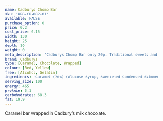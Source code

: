 ```yaml
---
name: Cadburys Chomp Bar
sku: 'HBG-CB-002-01'
available: FALSE
purchase_option: 0
price: 0.2
cost_price: 0.15
width: 130
height: 25
depth: 10
weight: 0
meta_description: 'Cadburys Chomp Bar only 20p. Traditional sweets and more at Humbugs Confectionery Store. Specialists in satisfying your sweet tooth!'
brand: Cadburys
type: [Caramel, Chocolate, Wrapped]
colour: [Red, Yellow]
free: [Alcohol, Gelatin]
ingredients: 'Caramel (70%) (Glucose Syrup, Sweetened Condensed Skimmed Milk, Vegetable Oil, Glucose-Fructose Syrup, Sugar, Flavourings, Salt, Emulsifier (E471)), Milk Chocolate (Sugar, Dried Whole Milk, Cocoa Butter, Cocoa Mass, Dried Whey, Vegetable Fat, Emulsifier (E442), Flavourings).'
serving_size: 100
energy: 465
protein: 3.1
carbohydrates: 68.3
fat: 19.9
---
```

Caramel bar wrapped in Cadbury’s milk chocolate.
